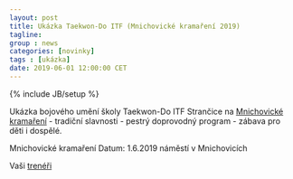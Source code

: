 ```yaml
---
layout: post
title: Ukázka Taekwon-Do ITF (Mnichovické kramaření 2019)
tagline: 
group : news
categories: [novinky]
tags : [ukázka]
date: 2019-06-01 12:00:00 CET
---
```

{% include JB/setup %}

Ukázka bojového umění školy Taekwon-Do ITF Strančice na [Mnichovické kramaření](http://www.webtrziste.cz/trhy/akce/program.php?id=5637) - tradiční slavnosti - pestrý doprovodný program - zábava pro děti i dospělé.

Mnichovické kramaření
Datum: 1.6.2019
náměstí v Mnichovicích

Vaši [trenéři](/treneri)
